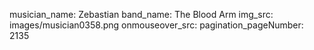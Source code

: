 musician_name: Zebastian
band_name: The Blood Arm
img_src: images/musician0358.png
onmouseover_src: 
pagination_pageNumber: 2135